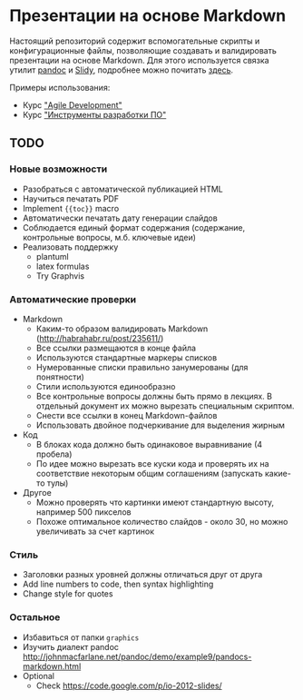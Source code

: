 # Презентации на основе Markdown

Настоящий репозиторий содержит вспомогательные скрипты и конфигурационные файлы,
позволяющие создавать и валидировать презентации на основе Markdown. Для этого
используется связка утилит [pandoc][pandoc] и [Slidy][slidy], подробнее можно
почитать [здесь][pandoc-slides].

Примеры использования:

  - Курс ["Agile Development"][agile]
  - Курс ["Инструменты разработки ПО"][devtools]

## TODO

### Новые возможности

  - Разобраться с автоматической публикацией HTML
  - Научиться печатать PDF
  - Implement `{{toc}}` macro
  - Автоматически печатать дату генерации слайдов
  - Соблюдается единый формат содержания (содержание, контрольные вопросы, м.б.
    ключевые идеи)
  - Реализовать поддержку
    - plantuml
    - latex formulas
    - Try Graphvis

### Автоматические проверки

  - Markdown
    - Каким-то образом валидировать Markdown (<http://habrahabr.ru/post/235611/>)
    - Все ссылки размещаются в конце файла
    - Используются стандартные маркеры списков
    - Нумерованные списки правильно занумерованы (для понятности)
    - Стили используются единообразно
    - Все контрольные вопросы должны быть прямо в лекциях. В отдельный документ
      их можно вырезать специальным скриптом.
    - Снести все ссылки в конец Markdown-файлов
    - Использовать двойное подчеркивание для выделения жирным
  - Код
    - В блоках кода должно быть одинаковое выравнивание (4 пробела)
    - По идее можно вырезать все куски кода и проверять их на соответствие
      некоторым общим соглашениям (запускать какие-то тулы)
  - Другое
    - Можно проверять что картинки имеют стандартную высоту, например 500 пикселов
    - Похоже оптимальное количество слайдов - около 30, но можно увеличивать за
      счет картинок

### Стиль

  - Заголовки разных уровней должны отличаться друг от друга
  - Add line numbers to code, then syntax highlighting
  - Change style for quotes

### Остальное

  - Избавиться от папки `graphics`
  - Изучить диалект pandoc <http://johnmacfarlane.net/pandoc/demo/example9/pandocs-markdown.html>
  - Optional
    - Check <https://code.google.com/p/io-2012-slides/>

<!-- LINKS -->

[pandoc]:        http://pandoc.org
[slidy]:         http://www.w3.org/Talks/Tools/Slidy2/
[pandoc-slides]: http://pandoc.org/demo/example9/producing-slide-shows-with-pandoc.html
[agile]:         https://github.com/UNN-VMK-Software/agile-course-theory
[devtools]:      https://github.com/UNN-VMK-Software/devtools-course-theory

